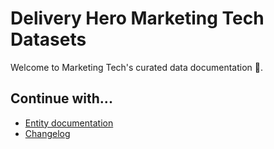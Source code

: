 # Delivery Hero Marketing Tech Datasets

Welcome to Marketing Tech's curated data documentation 🎉.

## Continue with...

* [Entity documentation](curated_data/mkt/overview.md)
* [Changelog](curated_data/mkt/CHANGELOG.md)
